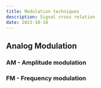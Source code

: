 ```yaml
---
title: Modulation techniques
description: Signal cross relation
date: 2023-10-18
---
```


## Analog Modulation

<youtube-embed video="XnoHXyb7dkY" />

### AM - Amplitude modulation

### FM - Frequency modulation

<youtube-embed video="AzvxefRDT84" />

<youtube-embed video="wn71QBApCRg" />
